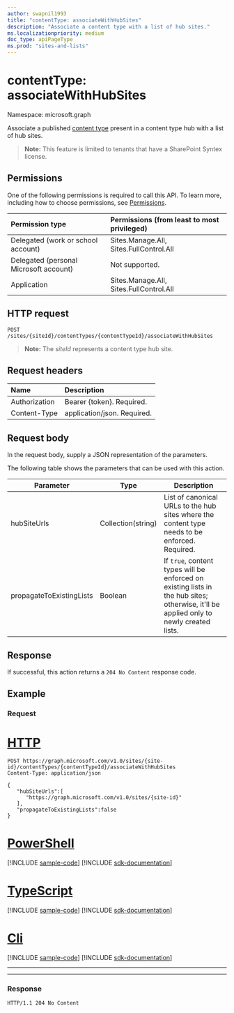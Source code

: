 ```yaml
---
author: swapnil1993
title: "contentType: associateWithHubSites"
description: "Associate a content type with a list of hub sites."
ms.localizationpriority: medium
doc_type: apiPageType
ms.prod: "sites-and-lists"
---
```


# contentType: associateWithHubSites

Namespace: microsoft.graph


Associate a published [content type][contentType] present in a content type hub with a list of hub sites.

>**Note:** This feature is limited to tenants that have a SharePoint Syntex license.
  

## Permissions  

One of the following permissions is required to call this API. To learn more, including how to choose permissions, see [Permissions](/graph/permissions-reference).

  

|Permission type | Permissions (from least to most privileged) |
|:--------------------|:---------------------------------------------------------|
|Delegated (work or school account) | Sites.Manage.All, Sites.FullControl.All  |
|Delegated (personal Microsoft account) | Not supported. |
|Application | Sites.Manage.All, Sites.FullControl.All |

  

## HTTP request
<!-- {
  "blockType": "ignored"
}
-->
```http
POST /sites/{siteId}/contentTypes/{contentTypeId}/associateWithHubSites
```
>**Note:** The _siteId_ represents a content type hub site.

## Request headers
|Name|Description|
|:---|:---|
|Authorization|Bearer {token}. Required.|
|Content-Type|application/json. Required.|

## Request body
In the request body, supply a JSON representation of the parameters.

The following table shows the parameters that can be used with this action.

|Parameter|Type|Description|
|-|-|-|
|hubSiteUrls| Collection(string) |List of canonical URLs to the hub sites where the content type needs to be enforced. Required.|
|propagateToExistingLists| Boolean |If `true`, content types will be enforced on existing lists in the hub sites; otherwise, it'll be applied only to newly created lists.|

## Response

If successful, this action returns a `204 No Content` response code.

## Example

### Request


# [HTTP](#tab/http)
<!-- {
  "blockType": "request",
  "name": "contenttype_associatewithhubsites"
}
-->
```http
POST https://graph.microsoft.com/v1.0/sites/{site-id}/contentTypes/{contentTypeId}/associateWithHubSites
Content-Type: application/json

{
   "hubSiteUrls":[
      "https://graph.microsoft.com/v1.0/sites/{site-id}"
   ],
   "propagateToExistingLists":false
}
```

# [PowerShell](#tab/powershell)
[!INCLUDE [sample-code](../includes/snippets/powershell/contenttype-associatewithhubsites-powershell-snippets.md)]
[!INCLUDE [sdk-documentation](../includes/snippets/snippets-sdk-documentation-link.md)]

# [TypeScript](#tab/typescript)
[!INCLUDE [sample-code](../includes/snippets/typescript/contenttype-associatewithhubsites-typescript-snippets.md)]
[!INCLUDE [sdk-documentation](../includes/snippets/snippets-sdk-documentation-link.md)]

# [Cli](#tab/cli)
[!INCLUDE [sample-code](../includes/snippets/cli/contenttype-associatewithhubsites-cli-snippets.md)]
[!INCLUDE [sdk-documentation](../includes/snippets/snippets-sdk-documentation-link.md)]

---

---




### Response


<!-- { "blockType": "response" } -->

```http
HTTP/1.1 204 No Content
```

  

[contentType]: ../resources/contentType.md
